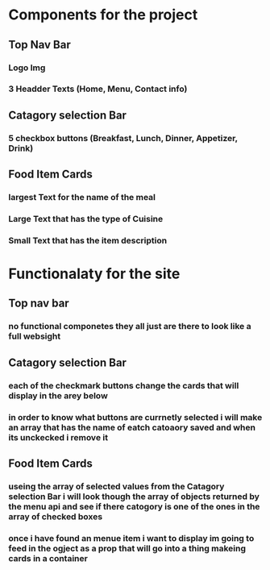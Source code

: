 # Components for the project 

## Top Nav Bar
### Logo Img
### 3 Headder Texts (Home, Menu, Contact info)

## Catagory selection Bar
### 5 checkbox buttons (Breakfast, Lunch, Dinner, Appetizer, Drink)

## Food Item Cards 
### largest Text for the name of the meal
### Large Text that has the type of Cuisine
### Small Text that has the item description


# Functionalaty for the site

## Top nav bar
### no functional componetes they all just are there to look like a full websight

## Catagory selection Bar
### each of the checkmark buttons change the cards that will display in the arey below
### in order to know what buttons are currnetly selected i will make an array that has the name of eatch catoaory saved and when its unckecked i remove it

## Food Item Cards 
### useing the array of selected values from the Catagory selection Bar i will look though the array of objects returned by the menu api and see if there catogory is one of the ones in the array of checked boxes
### once i have found an menue item i want to display im going to feed in the ogject as a prop that will go into a thing makeing cards in a container

